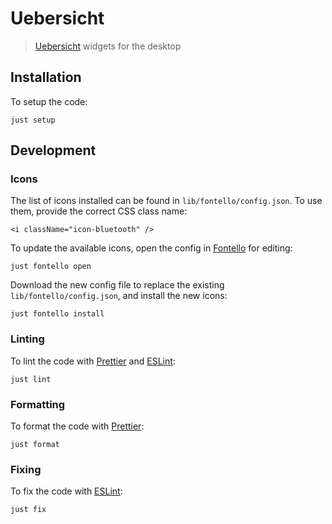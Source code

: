 # Uebersicht

> [Uebersicht][uebersicht] widgets for the desktop

## Installation

To setup the code:

```
just setup
```

## Development

### Icons

The list of icons installed can be found in `lib/fontello/config.json`. To use
them, provide the correct CSS class name:

```
<i className="icon-bluetooth" />
```

To update the available icons, open the config in [Fontello][fontello] for
editing:

```
just fontello open
```

Download the new config file to replace the existing `lib/fontello/config.json`,
and install the new icons:

```
just fontello install
```

### Linting

To lint the code with [Prettier][prettier] and [ESLint][eslint]:

```
just lint
```

### Formatting

To format the code with [Prettier][prettier]:

```
just format
```

### Fixing

To fix the code with [ESLint][eslint]:

```
just fix
```

[uebersicht]: https://github.com/felixhageloh/uebersicht
[fontello]: https://fontello.com/
[prettier]: https://prettier.io/
[eslint]: https://eslint.org/

